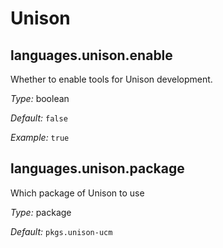   # Unison
  


## languages\.unison\.enable

Whether to enable tools for Unison development\.



*Type:*
boolean



*Default:*
` false `



*Example:*
` true `



## languages\.unison\.package



Which package of Unison to use



*Type:*
package



*Default:*
` pkgs.unison-ucm `
